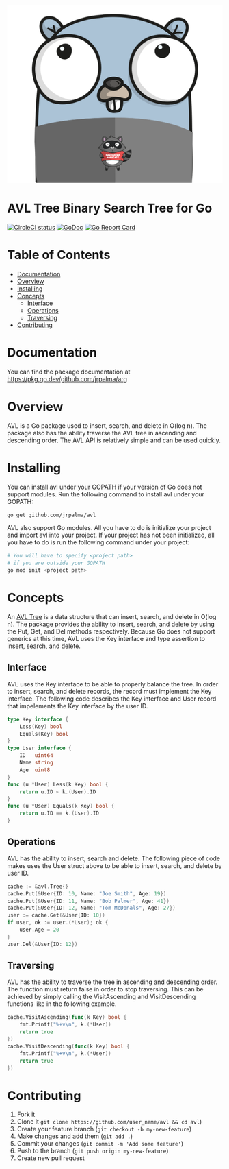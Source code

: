 ![](doc/avl-gopher.png)

# AVL Tree Binary Search Tree for  Go
[![CircleCI status](https://circleci.com/gh/jrpalma/avl.png?circle-token=:circle-token "CircleCI status")](https://circleci.com/gh/jrpalma/avl)
[![GoDoc](https://godoc.org/github.com/jrpalma/avl?status.svg)](https://godoc.org/github.com/jrpalma/avl)
[![Go Report Card](https://goreportcard.com/badge/github.com/jrpalma/avl)](https://goreportcard.com/report/github.com/jrpalma/avl)



# Table of Contents
- [Documentation](#documenation)
- [Overview](#Overview)
- [Installing](#Installing)
- [Concepts](#Concetps)
  * [Interface](#interface)
  * [Operations](#operations)
  * [Traversing](#traversing)
- [Contributing](#contributing)

# Documentation
You can find the package documentation at https://pkg.go.dev/github.com/jrpalma/arg

# Overview
AVL is a Go package used to insert, search, and delete in O(log n). The package also has the ability traverse the AVL tree in ascending and descending order. The AVL API is relatively simple and can be used quickly.

# Installing
You can install avl under your GOPATH if your version of Go does not support modules. Run the following command to install avl under
your GOPATH:
```sh
go get github.com/jrpalma/avl
```
AVL also support Go modules. All you have to do is initialize your project and import avl into your project. If your project has not been initialized, all you have to do is 
run the following command under your project:
```sh
# You will have to specify <project path>
# if you are outside your GOPATH
go mod init <project path>
```

# Concepts
An [AVL Tree](https://en.wikipedia.org/wiki/AVL_tree) is a data structure that can insert, search, and delete in O(log n). The package provides the ability to insert, search, and delete by using the Put, Get, and Del methods respectively. Because Go does not support generics at this time, AVL uses the Key interface and type assertion to insert, search, and delete.

## Interface
AVL uses the Key interface to be able to properly balance the tree. In order to insert, search, and delete records, the record must implement the Key interface. The following code describes the Key interface and User record that impelements the Key interface by the user ID.
```go
type Key interface {
	Less(Key) bool
	Equals(Key) bool
}
type User interface {
	ID   uint64
	Name string
	Age  uint8
}
func (u *User) Less(k Key) bool {
	return u.ID < k.(User).ID
}
func (u *User) Equals(k Key) bool {
	return u.ID == k.(User).ID
}
```

## Operations
AVL has the ability to insert, search and delete. The following piece of code makes uses the User struct above to be able to insert, search, and delete by user ID.
```go
cache := &avl.Tree{}
cache.Put(&User{ID: 10, Name: "Joe Smith", Age: 19})
cache.Put(&User{ID: 11, Name: "Bob Palmer", Age: 41})
cache.Put(&User{ID: 12, Name: "Tom McDonals", Age: 27})
user := cache.Get(&User{ID: 10})
if user, ok := user.(*User); ok {
	user.Age = 20
}
user.Del(&User{ID: 12})
```
## Traversing
AVL has the ability to traverse the tree in ascending and descending order. The function must return false in order to stop traversing. This can be achieved by simply calling the VisitAscending and VisitDescending functions like in the following example.
```go
cache.VisitAscending(func(k Key) bool {
	fmt.Printf("%+v\n", k.(*User))
	return true
})
cache.VisitDescending(func(k Key) bool {
	fmt.Printf("%+v\n", k.(*User))
	return true
})

```
# Contributing
1. Fork it
2. Clone it `git clone https://github.com/user_name/avl && cd avl`)
3. Create your feature branch (`git checkout -b my-new-feature`)
4. Make changes and add them (`git add .`)
5. Commit your changes (`git commit -m 'Add some feature'`)
6. Push to the branch (`git push origin my-new-feature`)
7. Create new pull request
